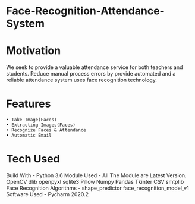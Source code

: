 # Face-Recognition-Attendance-System

# Motivation
We seek to provide a valuable attendance service for both teachers and students. Reduce manual process errors by provide automated and a reliable attendance system uses face recognition technology.

# Features
    • Take Image(Faces)
    • Extracting Images(Faces)
    • Recognize Faces & Attendance
    • Automatic Email

# Tech Used
Build With -
    Python 3.6
Module Used -
All The Module are Latest Version.
    OpenCV 
    dlib
    openpyxl 
    sqlite3
    Pillow
    Numpy
    Pandas
    Tkinter
    CSV
    smtplib
Face Recognition Algorithms -
    shape_predictor
    face_recognition_model_v1
Software Used -
    Pycharm 2020.2
	
	
      
